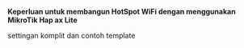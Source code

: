 **Keperluan untuk membangun HotSpot WiFi dengan menggunakan MikroTik Hap ax Lite**

settingan komplit dan contoh template

